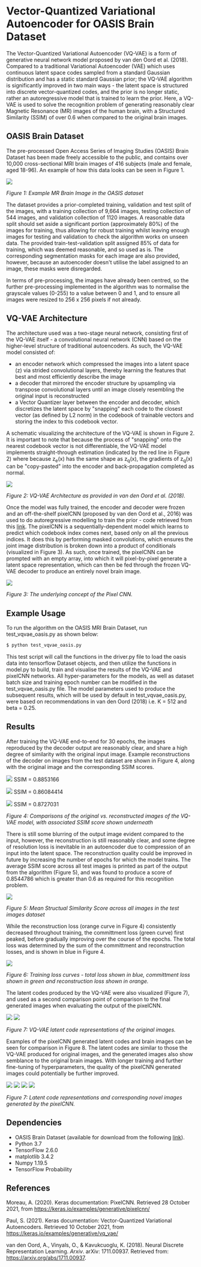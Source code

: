 # Vector-Quantized Variational Autoencoder for OASIS Brain Dataset

The Vector-Quantized Variational Autoencoder (VQ-VAE) is a form of generative neural network model proposed by van den Oord et al. (2018). Compared to a traditional Variational Autoencoder (VAE) which uses continuous latent space codes sampled from a standard Gaussian distribution and has a static standard Gaussian prior; the VQ-VAE algorithm is significantly improved in two main ways - the latent space is structured into discrete vector-quantized codes, and the prior is no longer static, rather an autoregressive model that is trained to learn the prior. Here, a VQ-VAE is used to solve the recognition problem of generating reasonably clear Magnetic Resonance (MR) images of the human brain, with a Structured Similarity (SSIM) of over 0.6 when compared to the original brain images.
	
## OASIS Brain Dataset

The pre-processed Open Access Series of Imaging Studies (OASIS) Brain Dataset has been made freely accessible to the public, and contains over 10,000 cross-sectional MRI brain images of 416 subjects (male and female, aged 18-96). An example of how this data looks can be seen in Figure 1.

![](./resources/example_oasis_data_image.png)

*Figure 1: Example MR Brain Image in the OASIS dataset*

The dataset provides a prior-completed training, validation and test split of the images, with a training collection of 9,664 images, testing collection of 544 images, and validation collection of 1120 images. A reasonable data split should set aside a significant portion (approximately 80%) of the images for training, thus allowing for robust training whilst leaving enough images for testing and validation to check the algorithm works on unseen data. The provided train-test-validation split assigned 85% of data for training, which was deemed reasonable, and so used as is. The corresponding segmentation masks for each image are also provided, however, because an autoencoder doesn't utilise the label assigned to an image, these masks were disregarded.

In terms of pre-processing, the images have already been centred, so the further pre-processing implemented in the algorithm was to normalise the grayscale values (0-255) to a value between 0 and 1, and to ensure all images were resized to 256 x 256 pixels if not already.
         
## VQ-VAE Architecture
The architecture used was a two-stage neural network, consisting first of the VQ-VAE itself - a convolutional neural network (CNN) based on the higher-level structure of traditional autoencoders. As such, the VQ-VAE model consisted of:
- an encoder network which compressed the images into a latent space (z) via strided convolutional layers, thereby learning the features that best and most efficiently describe the image
- a decoder that mirrored the encoder structure by upsampling via transpose convolutional layers until an image closely resembling the original input is reconstructed
- a Vector Quantizer layer between the encoder and decoder, which discretizes the latent space by "snapping" each code to the closest vector (as defined by L2 norm) in the codebook of trainable vectors and storing the index to this codebook vector. 

A schematic visualizing the architecture of the VQ-VAE is shown in Figure 2. It is important to note that because the process of "snapping" onto the nearest codebook vector is not differentiable, the VQ-VAE model implements straight-through estimation (indicated by the red line in Figure 2) where because z<sub>e</sub>(x) has the same shape as z<sub>q</sub>(x), the gradients of z<sub>q</sub>(x) can be "copy-pasted" into the encoder and back-propagation completed as normal.

![](./resources/VQ-VAE-Architecture.PNG)

*Figure 2: VQ-VAE Architecture as provided in van den Oord et al. (2018).*

Once the model was fully trained, the encoder and decoder were frozen and an off-the-shelf pixelCNN (proposed by van den Oord et al., 2016) was used to do autoregressive modelling to train the prior - code retrieved from this [link](https://keras.io/examples/generative/pixelcnn/). The pixelCNN is a sequentially-dependent model which learns to predict which codebook index comes next, based only on all the previous indices. It does this by performing masked convolutions, which ensures the joint image distribution is broken down into a product of conditionals (visualized in Figure 3). As such, once trained, the pixelCNN can be prompted  with an empty array, into which it will pixel-by-pixel generate a latent space representation, which can then be fed through the frozen VQ-VAE decoder to produce an entirely novel brain image.

![](./resources/pixel_cnn.png)

*Figure 3: The underlying concept of the Pixel CNN.*

## Example Usage
To run the algorithm on the OASIS MRI Brain Dataset, run test_vqvae_oasis.py as shown below:
```bash
$ python test_vqvae_oasis.py
```
This test script will call the functions in the driver.py file to load the oasis data into tensorflow Dataset objects, and then utilize the functions in model.py to build, train and visualise the results of the VQ-VAE and pixelCNN networks. All hyper-parameters for the models, as well as dataset batch size and training epoch number can be modified in the test_vqvae_oasis.py file. The model parameters used to produce the subsequent results, which will be used by default in test_vqvae_oasis.py, were based on recommendations in van den Oord (2018) i.e. K = 512 and beta = 0.25.

## Results
After training the VQ-VAE end-to-end for 30 epochs, the images reproduced by the decoder output are reasonably clear, and share a high degree of similarity with the original input image. Example reconstructions of the decoder on images from the test dataset are shown in Figure 4, along with the original image and the corresponding SSIM scores.

![](./resources/example_reconstruction_1.png)
SSIM = 0.8853166

![](./resources/example_reconstruction_2.png)
SSIM = 0.86084414

![](./resources/example_reconstruction_3.png)
SSIM = 0.8727031

*Figure 4: Comparisons of the original vs. reconstructed images of the VQ-VAE model, with associated SSIM score shown underneath*

There is still some blurring of the output image evident compared to the input, however, the reconstruction is still reasonably clear, and some degree of resolution loss is inevitable in an autoencoder due to compression of an input into the latent space. The reconstruction quality could be improved in future by increasing the number of epochs for which the model trains. The average SSIM score across all test images is printed as part of the output from the algorithm (Figure 5), and was found to produce a score of 0.8544786 which is greater than 0.6 as required for this recognition problem.

![](./resources/Average_Test_Dataset_SSIM.PNG)

*Figure 5: Mean Structual Similarity Score across all images in the test images dataset*

While the reconstruction loss (orange curve in Figure 4) consistently decreased throughout training, the committment loss (green curve) first peaked, before gradually improving over the course of the epochs. The total loss was determined by the sum of the committment and reconstruction losses, and is shown in blue in Figure 4. 

![](./resources/Loss_curve.PNG)

*Figure 6: Training loss curves - total loss shown in blue, committment loss shown in green and reconstruction loss shown in orange.*

The latent codes produced by the VQ-VAE were also visualized (Figure 7), and used as a second comparison point of comparison to the final generated images when evaluating the output of the pixelCNN.

![](./resources/example_latent_code_1.png)
![](./resources/example_latent_code_2.png)

*Figure 7: VQ-VAE latent code representations of the original images.*

Examples of the pixelCNN generated latent codes and brain images can be seen for comparison in Figure 8. The latent codes are similar to those the VQ-VAE produced for original images, and the generated images also show semblance to the original brain images. With longer training and further fine-tuning of hyperparameters, the quality of the pixelCNN generated images could potentially be further improved.

![](./resources/generated_code_and_image_1.png)
![](./resources/generated_code_and_image_2.png)
![](./resources/generated_code_and_image_3.png)
![](./resources/generated_code_and_image_4.png)

*Figure 7: Latent code representations and corresponding novel images generated by the pixelCNN.*

## Dependencies
- OASIS Brain Dataset (available for download from the following [link](https://cloudstor.aarnet.edu.au/plus/s/tByzSZzvvVh0hZA/download)).
- Python 3.7
- TensorFlow 2.6.0
- matplotlib 3.4.2
- Numpy 1.19.5
- TensorFlow Probability

## References

Moreau, A. (2020). Keras documentation: PixelCNN. Retrieved 28 October 2021, from https://keras.io/examples/generative/pixelcnn/

Paul, S. (2021). Keras documentation: Vector-Quantized Variational Autoencoders. Retrieved 10 October 2021, from https://keras.io/examples/generative/vq_vae/

van den Oord, A., Vinyals, O., & Kavukcuoglu, K. (2018). Neural Discrete Representation Learning. *Arxiv*. arXiv: 1711.00937. Retrieved from: https://arxiv.org/abs/1711.00937.

